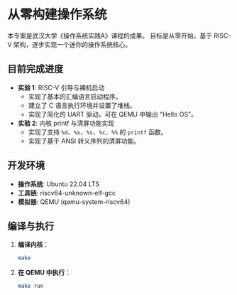 # 从零构建操作系统

本专案是武汉大学《操作系统实践A》课程的成果。
目标是从零开始，基于 RISC-V 架构，逐步实现一个迷你的操作系统核心。

## 目前完成进度

* **实验 1**: RISC-V 引导与裸机启动
    * 实现了基本的汇编语言启动程序。
    * 建立了 C 语言执行环境并设置了堆栈。
    * 实现了简化的 UART 驱动，可在 QEMU 中输出 "Hello OS"。
* **实验 2**: 内核 printf 与清屏功能实现
    * 实现了支持 `%d`、`%x`、`%s`、`%c`、`%%` 的 `printf` 函数。
    * 实现了基于 ANSI 转义序列的清屏功能。

## 开发环境

* **操作系统**: Ubuntu 22.04 LTS 
* **工具链**: riscv64-unknown-elf-gcc 
* **模拟器**: QEMU (qemu-system-riscv64) 

## 编译与执行

1.  **编译内核**：
    ```bash
    make
    ```

2.  **在 QEMU 中执行**：
    ```bash
    make run
    ```